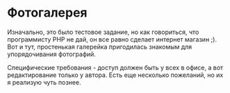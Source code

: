 <h1>Фотогалерея</h1>
<p>Изначально, это было тестовое задание, но как говориться, что программисту PHP не дай, он все
равно сделает интернет магазин ;). Вот и тут, простенькая галерейка пригодилась знакомым для упорядочивания
фотографий.</p>
<p>Специфические требования - доступ должен быть у всех в офисе, а вот редактирование только у автора. Есть еще несколько
пожеланий, но их я реализую чуть познее.</p>